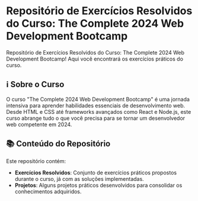 # Repositório de Exercícios Resolvidos do Curso: The Complete 2024 Web Development Bootcamp

Repositório de Exercícios Resolvidos do Curso: The Complete 2024 Web Development Bootcamp! Aqui você encontrará os exercícios práticos do curso.

## ℹ️ Sobre o Curso

O curso "The Complete 2024 Web Development Bootcamp" é uma jornada intensiva para aprender habilidades essenciais de desenvolvimento web. Desde HTML e CSS até frameworks avançados como React e Node.js, este curso abrange tudo o que você precisa para se tornar um desenvolvedor web competente em 2024.

## 📚 Conteúdo do Repositório

Este repositório contém:

- **Exercícios Resolvidos**: Conjunto de exercícios práticos propostos durante o curso, já com as soluções implementadas.
- **Projetos**: Alguns projetos práticos desenvolvidos para consolidar os conhecimentos adquiridos.


